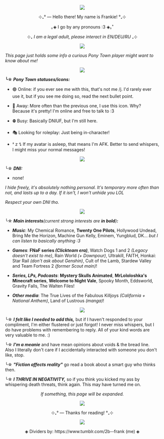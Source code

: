 <p align="center"> <img src="https://media1.tenor.com/m/aP94FhMJwN0AAAAd/clancy-tyler-joseph.gif"/> </p>
<p style=""></p>
<div class="sc-1ye87qi-0 bCBphS"><p align="center">⊹₊° ― Hello there! My name is Frankie! °₊⊹</p>
<p align="center">｡◈ I go by any pronouns :3 <span>◈｡˚</span></p>    
<div class="sc-1ye87qi-0 bCBphS"><p align="center">⊹₊ <em>I am a legal adult, please interact in EN/DEU/RU</em> ₊⊹</p>
<p align="center"> <img src="https://64.media.tumblr.com/5ce67ca853d39131caa69e8b83ff8853/62a32bf8dc0d7b76-4b/s2048x3072/e903f37b4be438fd8f1977a96b3af13c077f7f28.pnj" /> </p>
<p style=""><em>This page just holds some info a curious Pony Town player might want to know about me!</em></p>
<p align="center"> <img src="https://64.media.tumblr.com/2ca023e483677345a8ebc80395317a78/91cd9f8a617cc37f-09/s2048x3072/6e3192184611e80d82519ac966cb20c2e0dff7dd.pnj" /> </p>
<p style=""></p><p style=""><strong><span>╰☆</span> <em>Pony Town statuses/icons:</em></strong></p>
<ul><li><p style="">🟢 Online: if you ever see me with this, that's not me /j. I'd rarely ever use it, but if you see me doing so, read the next bullet point. </p></li>
<li><p style="">🌙 Away: More often than the previous one, I use this icon. Why? Because it's pretty! I'm online and free to talk to :3 </p></li>
<li><p style="">⛔ Busy: Basically DNIUF, but I'm still here.</p></li>
<li><p style="">🎭 Looking for roleplay: Just being in-character!</p></li>
<li><p style=""><span>ᶻ 𝗓 𐰁</span> If my avatar is asleep, that means I'm AFK. Better to send whispers, I might miss your normal messages!</p><p style=""></p></li></ul>
<p style=""></p>
<p align="center"> <img src="https://64.media.tumblr.com/2ca023e483677345a8ebc80395317a78/91cd9f8a617cc37f-09/s2048x3072/6e3192184611e80d82519ac966cb20c2e0dff7dd.pnj" /> </p>
<p style=""><span>╰☆</span> <strong><em>DNI:</em></strong> </p>
<ul><li><p style="">none!</li></ul>
<p style=""><em>I hide freely, it's absolutely nothing personal. It's temporary more often than not, and lasts up to a day. If it isn't, I won't unhide you LOL</em></p>
<p style=""><em>Respect your own DNI tho.</em></p>
<p style=""></p>
<p align="center"> <img src="https://64.media.tumblr.com/2ca023e483677345a8ebc80395317a78/91cd9f8a617cc37f-09/s2048x3072/6e3192184611e80d82519ac966cb20c2e0dff7dd.pnj" /> </p>
<p style=""><span>╰☆</span> <strong><em>Main interests</strong>(current strong interests are <strong>in bold</strong>)<strong>:</strong></em></p>
<ul><li><p style=""><em><strong>Music</strong></em>: My Chemical Romance, <strong>Twenty One Pilots</strong>, Hollywood Undead, Bring Me the Horizon, Machine Gun Kelly, Eminem, Yungblud, DK... <em>but I can listen to basically anything :3</em></p></li>
<li><p style=""><em><strong>Games</strong></em>: <strong>FNaF series <em>(Clickteam era)</em></strong>, Watch Dogs 1 and 2 <em>(Legacy doesn't exist to me)</em>, Rain World <em>(+ Downpour)</em>, Ultrakill, FAITH, Honkai: Star Rail <em>(don't ask about Genshin)</em>, Cult of the Lamb, Stardew Valley and Team Fortress 2 <em>(former Scout main)</em>!</p></li>
<li><p style=""><em><strong>Series, LPs, Podcasts</strong></em>: <strong>Mystery Skulls Animated</strong>, <strong>MrLololoshka's Minecraft series</strong>, <strong>Welcome to Night Vale</strong>, Spooky Month, Eddsworld, Gravity Falls, The Walten Files!</p></li>
<li><p style=""><em><strong>Other media</strong></em>: The True Lives of the Fabulous Killjoys <em>(California + National Anthem)</em>, Land of Lustrous <em>(manga)</em>!</p></li></ul>
<p style=""></p>
<p align="center"> <img src="https://64.media.tumblr.com/2ca023e483677345a8ebc80395317a78/91cd9f8a617cc37f-09/s2048x3072/6e3192184611e80d82519ac966cb20c2e0dff7dd.pnj" /> </p>
<p style=""><span>╰☆</span> <strong><em>I felt like I needed to add this,</em></strong> but if I haven't responded to your compliment, I'm either flustered or just forgot! I never miss whispers, but I do have problems with remembering to reply. All of your kind words are very valuable to me. :)</p>
<p style=""><span>╰☆</span> <strong><em>I'm a meanie</em></strong> and have mean opinions about voids & the bread line. Also I literally don't care if I accidentally interacted with someone you don't like, stop.</p>
<p style=""><span>╰☆</span> <strong><em>"Fiction affects reality"</em></strong> go read a book about a smart guy who thinks then.</p>
<p style=""><span>╰☆</span> <strong><em>I THRIVE IN NEGATIVITY,</em></strong> so if you think you kicked my ass by whispering death threats, think again. This may have turned me on.</em>
  <p align="center"><em>If something, this page will be expanded.</em>
<p align="center"> <img src="https://64.media.tumblr.com/ee93fbf17ce48e23aef3928a2b801a44/91cd9f8a617cc37f-c4/s2048x3072/caec05e6a2c78dc05f8b4c7c6ee685f91df2ddc5.pnj" /> </p>
<p align="center">⊹₊° ― Thanks for reading! °₊⊹</p></div>
<p align="center"> <img src="https://media1.tenor.com/m/-H_uo2Etod0AAAAd/horse-run.gif"/> </p>
<p align="center"> ◈ Dividers by: https://www.tumblr.com/2b--frank (me) ◈ </p>
